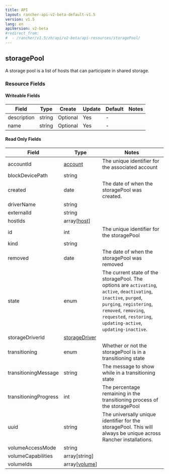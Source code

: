 ```yaml
---
title: API
layout: rancher-api-v2-beta-default-v1.5
version: v1.5
lang: en
apiVersion: v2-beta
#redirect_from:
#  - /rancher/v1.5/zh/api/v2-beta/api-resources/storagePool/
---
```


## storagePool

A storage pool is a list of hosts that can participate in shared storage.

### Resource Fields

#### Writeable Fields

Field | Type | Create | Update | Default | Notes
---|---|---|---|---|---
description | string | Optional | Yes | - | 
name | string | Optional | Yes | - | 


#### Read Only Fields

Field | Type   | Notes
---|---|---
accountId | [account]({{site.baseurl}}/rancher/{{page.version}}/{{page.lang}}/api/{{page.apiVersion}}/api-resources/account/)  | The unique identifier for the associated account
blockDevicePath | string  | 
created | date  | The date of when the storagePool was created.
driverName | string  | 
externalId | string  | 
hostIds | array[[host]({{site.baseurl}}/rancher/{{page.version}}/{{page.lang}}/api/{{page.apiVersion}}/api-resources/host/)]  | 
id | int  | The unique identifier for the storagePool
kind | string  | 
removed | date  | The date of when the storagePool was removed
state | enum  | The current state of the storagePool. The options are `activating`, `active`, `deactivating`, `inactive`, `purged`, `purging`, `registering`, `removed`, `removing`, `requested`, `restoring`, `updating-active`, `updating-inactive`.
storageDriverId | [storageDriver]({{site.baseurl}}/rancher/{{page.version}}/{{page.lang}}/api/{{page.apiVersion}}/api-resources/storageDriver/)  | 
transitioning | enum  | Whether or not the storagePool is in a transitioning state
transitioningMessage | string  | The message to show while in a transitioning state
transitioningProgress | int  | The percentage remaining in the transitioning process of the storagePool
uuid | string  | The universally unique identifier for the storagePool. This will always be unique across Rancher installations.
volumeAccessMode | string  | 
volumeCapabilities | array[string]  | 
volumeIds | array[[volume]({{site.baseurl}}/rancher/{{page.version}}/{{page.lang}}/api/{{page.apiVersion}}/api-resources/volume/)]  | 


<br>
